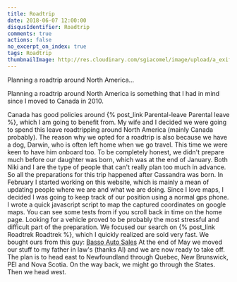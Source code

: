 ```yaml
---
title: Roadtrip
date: 2018-06-07 12:00:00
disqusIdentifier: Roadtrip
comments: true
actions: false
no_excerpt_on_index: true
tags: Roadtrip
thumbnailImage: http://res.cloudinary.com/sgiacomel/image/upload/a_exif/v1528420373/Roadtrek/8.jpg
---
```

Planning a roadtrip around North America...
<!-- excerpt -->Planning a roadtrip around North America is something that I had in mind since I moved to Canada in 2010.
Canada has good policies around {% post_link Parental-leave Parental leave %}, which I am going to benefit from.
My wife and I decided we were going to spend this leave roadtripping around North America (mainly Canada probably).
The reason why we opted for a roadtrip is also because we have a dog, Darwin, who is often left home when we go travel. This time we were keen to have him onboard too.
To be completely honest, we didn't prepare much before our daughter was born, which was at the end of January. Both Niki and I are the type of people that can't really plan too much in advance. So all the preparations for this trip happened after Cassandra was born.
In February I started working on this website, which is mainly a mean of updating people where we are and what we are doing. Since I love maps, I decided I was going to keep track of our position using a normal gps phone. I wrote a quick javascript script to map the captured coordinates on google maps. You can see some tests from if you scroll back in time on the home page.
Looking for a vehicle proved to be probably the most stressful and difficult part of the preparation. We focused our search on {% post_link Roadtrek Roadtrek %}, which I quickly realized are sold very fast. We bought ours from this guy: [Basso Auto Sales](https://www.bassoautosales.com/)
At the end of May we moved our stuff to my father in law's (thanks Al) and we are now ready to take off.
The plan is to head east to Newfoundland through Quebec, New Brunswick, PEI and Nova Scotia. On the way back, we might go through the States. Then we head west.